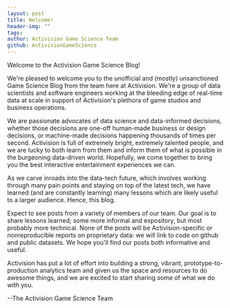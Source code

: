 ```yaml
---
layout: post
title: Welcome!
header-img: ""
tags:
author: Activision Game Science Team
github: ActivisionGameScience
---
```


<!--excerpt.start-->
Welcome to the Activision Game Science Blog!

We're pleased to welcome you to the unofficial and (mostly) unsanctioned Game Science Blog from the team here at Activision. We're a group of data scientists and software engineers working at the bleeding edge of real-time data at scale in support of Activision's plethora of game studios and business operations.

We are passionate advocates of data science and data-informed decisions, whether those decisions are one-off human-made business or design decisions, or machine-made decisions happening thousands of times per second. Activision is full of extremely bright, extremely talented people, and we are lucky to both learn from them and inform them of what is possible in the burgeoning data-driven world. Hopefully, we come together to bring you the best interactive entertainment experiences we can.

As we carve inroads into the data-tech future, which involves working through many pain points and staying on top of the latest tech, we have learned (and are constantly learning) many lessons which are likely useful to a larger audience. Hence, this blog.

Expect to see posts from a variety of members of our team. Our goal is to share lessons learned; some more informal and expository, but most probably more technical. None of the posts will be Activision-specific or nonreproducible reports on proprietary data: we will link to code on github and public datasets. We hope you'll find our posts both informative and useful.

Activision has put a lot of effort into building a strong, vibrant, prototype-to-production analytics team and given us the space and resources to do awesome things, and we are excited to start sharing some of what we do with you.

--The Activision Game Science Team
<!--excerpt.end-->
